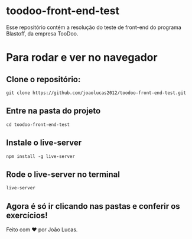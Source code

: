 # toodoo-front-end-test
Esse repositório contém a resolução do teste de front-end do programa Blastoff, da empresa TooDoo.

# Para rodar e ver no navegador

## Clone o repositório:
`git clone https://github.com/joaolucas2012/toodoo-front-end-test.git`

## Entre na pasta do projeto
`cd toodoo-front-end-test`

## Instale o live-server
`npm install -g live-server`

## Rode o live-server no terminal
`live-server`

## Agora é só ir clicando nas pastas e conferir os exercícios!

Feito com ❤ por João Lucas.
